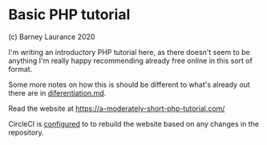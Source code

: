 # Basic PHP tutorial

(c) Barney Laurance 2020

I'm writing an introductory PHP tutorial here, as there doesn't seem to be anything I'm really happy
recommending already free online in this sort of format.

Some more notes on how this is should be different to what's already out there are in [diferentiation.md](./diferentiation.md).

Read the website at https://a-moderately-short-php-tutorial.com/

CircleCI is [configured](./.circleci/config.yml) to to rebuild the website based on any changes in the repository.
